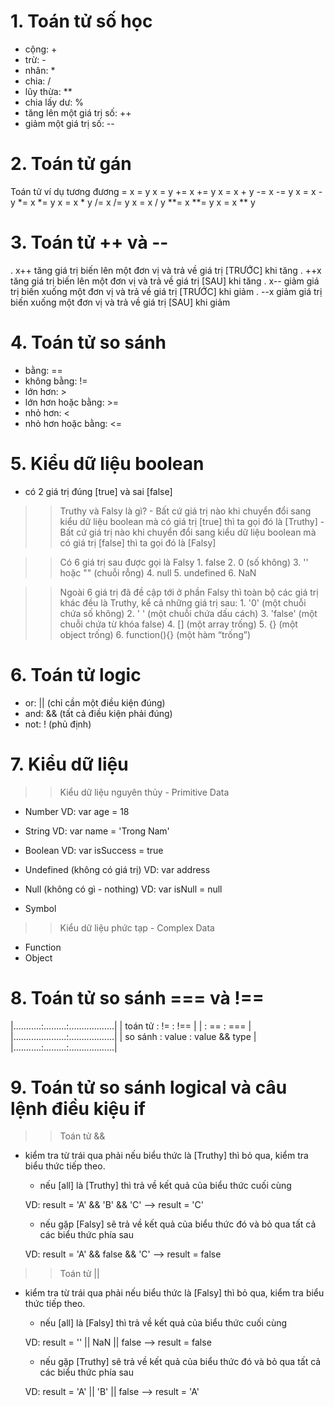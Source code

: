 # 1. Toán tử số học
  - cộng:         +
  - trừ:          -
  - nhân:         *
  - chia:         /
  - lũy thừa:     **
  - chia lấy dư:  %
  - tăng lên một giá trị số:  ++
  - giảm một giá trị số:      --

# 2. Toán tử gán
  Toán tử         ví dụ           tương đương
  =               x = y           x = y
  +=              x += y          x = x + y
  -=              x -= y          x = x - y
  *=              x *= y          x = x * y
  /=              x /= y          x = x / y
  **=             x **= y         x = x ** y


# 3. Toán tử ++ và --
  . x++ tăng giá trị biến lên một đơn vị và trả về giá trị [TRƯỚC] khi tăng
  . ++x tăng giá trị biến lên một đơn vị và trả về giá trị [SAU] khi tăng
  . x-- giảm giá trị biến xuống một đơn vị và trả về giá trị [TRƯỚC] khi giảm
  . --x giảm giá trị biến xuống một đơn vị và trả về giá trị [SAU] khi giảm

# 4. Toán tử so sánh
  - bằng:				        ==
  - không bằng:			    !=
  - lớn hơn: 			      >
  - lớn hơn hoặc bằng: 	>=
  - nhỏ hơn:			      <
  - nhỏ hơn hoặc bằng:	<=

# 5. Kiểu dữ liệu boolean
  - có 2 giá trị đúng [true] và sai [false]

  >> Truthy và Falsy là gì?
    - Bất cứ giá trị nào khi chuyển đổi sang kiểu dữ liệu boolean mà có giá trị [true] thì ta gọi đó là [Truthy]
    - Bất cứ giá trị nào khi chuyển đổi sang kiểu dữ liệu boolean mà có giá trị [false] thì ta gọi đó là [Falsy]

  >> Có 6 giá trị sau được gọi là Falsy
    1. false
    2. 0 (số không)
    3. '' hoặc "" (chuỗi rỗng)
    4. null
    5. undefined
    6. NaN

  >> Ngoài 6 giá trị đã đề cập tới ở phần Falsy thì toàn bộ các giá trị khác đều là Truthy,
    kể cả những giá trị sau:
    1. '0' (một chuỗi chứa số không)
    2. ' ' (một chuỗi chứa dấu cách)
    3. 'false' (một chuỗi chứa từ khóa false)
    4. [] (một array trống)
    5. {} (một object trống)
    6. function(){} (một hàm “trống”)

# 6. Toán tử logic
  - or:   || (chỉ cần một điều kiện đúng)
  - and:  && (tất cả điều kiện phải đúng)
  - not:  !  (phủ định)

# 7. Kiểu dữ liệu

  >> Kiểu dữ liệu nguyên thủy - Primitive Data
  - Number
    VD:  var age = 18

  - String
    VD:  var name = 'Trong Nam'

  - Boolean
    VD:  var isSuccess = true

  - Undefined (không có giá trị)
    VD: var address

  - Null (không có gì - nothing)
    VD: var isNull = null 
    
  - Symbol    

  >> Kiểu dữ liệu phức tạp - Complex Data
  - Function
  - Object

# 8. Toán tử so sánh === và !==

  |...........:.........:..................| 
  |  toán tử  :  !=     :   !==            |
  |           :  ==     :   ===            |
  |.....................:..................|
  |  so sánh  :  value  :   value && type  |
  |...........:.........:..................|

# 9. Toán tử so sánh logical và câu lệnh điều kiệu if
  >> Toán tử &&
  - kiểm tra từ trái qua phải nếu biểu thức là [Truthy] thì bỏ qua, kiểm tra biểu thức tiếp theo.
    + nếu [all] là [Truthy] thì trả về kết quả của biểu thức cuối cùng

    VD: result = 'A' && 'B' && 'C'
    --> result = 'C'

    + nếu gặp [Falsy] sẽ trả về kết quả của biểu thức đó và bỏ qua tất cả các biểu thức phía sau

    VD: result = 'A' && false && 'C'
    --> result = false

  >> Toán tử ||
  - kiểm tra từ trái qua phải nếu biểu thức là [Falsy] thì bỏ qua, kiểm tra biểu thức tiếp theo.
    + nếu [all] là [Falsy] thì trả về kết quả của biểu thức cuối cùng

    VD: result = '' || NaN || false
    --> result = false

    + nếu gặp [Truthy] sẽ trả về kết quả của biểu thức đó và bỏ qua tất cả các biểu thức phía sau

    VD: result = 'A' || 'B' || false 
    --> result = 'A'







